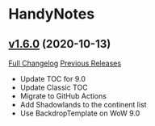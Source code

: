# HandyNotes

## [v1.6.0](https://github.com/Nevcairiel/HandyNotes/tree/v1.6.0) (2020-10-13)
[Full Changelog](https://github.com/Nevcairiel/HandyNotes/compare/v1.5.10...v1.6.0) [Previous Releases](https://github.com/Nevcairiel/HandyNotes/releases)

- Update TOC for 9.0  
- Update Classic TOC  
- Migrate to GitHub Actions  
- Add Shadowlands to the continent list  
- Use BackdropTemplate on WoW 9.0  
